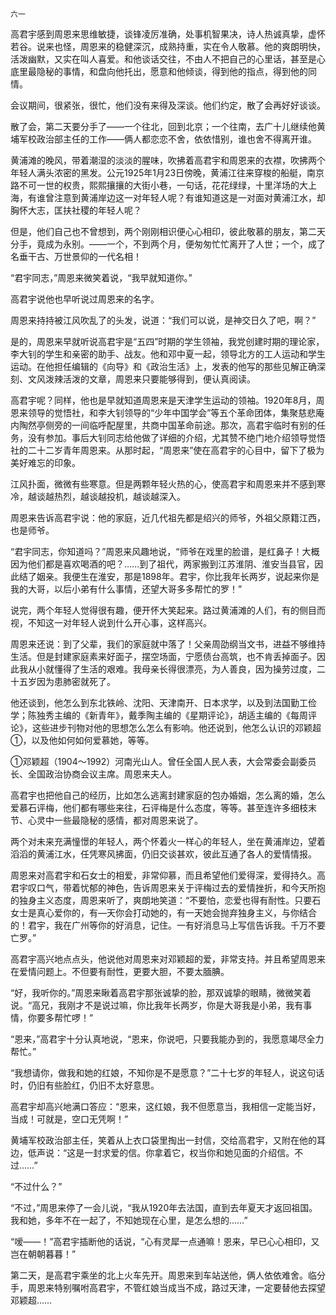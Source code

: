     六一 

   高君宇感到周恩来思维敏捷，谈锋凌厉准确，处事机智果决，诗人热诚真挚，虚怀若谷。说来也怪，周恩来的稳健深沉，成熟持重，实在令人敬慕。他的爽朗明快，活泼幽默，又实在叫人喜爱。和他谈话交往，不由人不把自己的心里话，甚至是心底里最隐秘的事情，和盘向他托出，愿意和他倾谈，得到他的指点，得到他的同情。

   会议期间，很紧张，很忙，他们没有来得及深谈。他们约定，散了会再好好谈谈。

   散了会，第二天要分手了——一个往北，回到北京；一个往南，去广十儿继续他黄埔军校政治部主任的工作——俩人都恋恋不舍，依依惜别，谁也舍不得离开谁。

   黄浦滩的晚风，带着潮湿的淡淡的腥味，吹拂着高君宇和周恩来的衣襟，吹拂两个年轻人满头浓密的黑发。公元1925年1月23日傍晚，黄浦江往来穿梭的船艇，南京路不可一世的权贵，熙熙攘攘的大街小巷，一句话，花花绿绿，十里洋场的大上海，有谁曾注意到黄浦岸边这一对年轻人呢？有谁知道这是一对面对黄浦江水，却胸怀大志，匡扶社稷的年轻人呢？

   但是，他们自己也不曾想到，两个刚刚相识便心心相印，彼此敬慕的朋友，第二天分手，竟成为永别。——一个，不到两个月，便匆匆忙忙离开了人世；一个，成了名垂干古、万世景仰的一代名相！

   “君宇同志，”周恩来微笑着说，“我早就知道你。”

   高君宇说他也早听说过周恩来的名字。

   周恩来持持被江风吹乱了的头发，说道：“我们可以说，是神交日久了吧，啊？”

   是的，周恩来早就听说高君宇是“五四”时期的学生领袖，我党创建时期的理论家，李大钊的学生和亲密的助手、战友。他和邓中夏一起，领导北方的工人运动和学生运动。在他担任编辑的《向导》和《政治生活》上，发表的他写的那些见解正确深刻、文风泼辣活泼的文章，周恩来只要能够得到，便认真阅读。

   高君宇呢？同样，他也是早就知道周恩来是天津学生运动的领袖。1920年8月，周恩来领导的觉悟社，和李大钊领导的“少年中国学会”等五个革命团体，集聚慈悲庵内陶然亭侧旁的一间临呼配屋里，共商中国革命前途。那次，高君宇临时有别的任务，没有参加。事后大钊同志给他做了详细的介绍，尤其赞不绝门地介绍领导觉悟社的二十二岁青年周恩来。从那时起，“周恩来”使在高君宇的心目中，留下了极为美好难忘的印象。

   江风扑面，微微有些寒意。但是两颗年轻火热的心，使高君宇和周恩来并不感到寒冷，越谈越热烈，越谈越投机，越谈越深入。

   周恩来告诉高君宇说：他的家庭，近几代祖先都是绍兴的师爷，外祖父原籍江西，也是师爷。

   “君宇同志，你知道吗？”周恩来风趣地说，“师爷在戏里的脸谱，是红鼻子！大概因为他们都是喜欢喝酒的吧？……到了祖代，两家搬到江苏淮阴、淮安当县官，因此结了姻亲。我便生在淮安，那是1898年。君宇，你比我年长两岁，说起来你是我的大哥，以后小弟有什么事情，还望大哥多多帮忙的罗！”

   说完，两个年轻人觉得很有趣，便开怀大笑起来。路过黄浦滩的人们，有的侧目而视，不知这一对年轻人说到什么开心事，这样高兴。

   周恩来还说：到了父辈，我们的家庭就中落了！父亲周劭纲当文书，进益不够维持生活。但是封建家庭素来好面子，摆空场面，宁愿债台高筑，也不肯丢掉面子。因此我从小就懂得了生活的艰难。我母亲长得很漂亮，为人善良，因为操劳过度，二十五岁因为患肺密就死了。

   他还谈到，他怎么到东北铁岭、沈阳、天津南开、日本求学，以及到法国勤工俭学；陈独秀主编的《新青年》，戴季陶主编的《星期评论》，胡适主编的《每周评论》，这些进步刊物对他的思想怎么怎么有影响。他还说到，他怎么认识的邓颖超①，以及他如何如何爱慕她，等等。

   ①邓颖超（1904～1992）河南光山人。曾任全国人民人表，大会常委会副委员长、全国政治协商会议主席。周恩来夫人。

   高君宇也把他自己的经历，比如怎么逃离封建家庭的包办婚姻，怎么离的婚，怎么爱慕石评梅，他们都有哪些来往，石评梅是什么态度，等等。甚至连许多细枝末节、心灵中一些最隐秘的感情，都对周恩来说了。

   两个对未来充满憧憬的年轻人，两个怀着火一样心的年轻人，坐在黄浦岸边，望着滔滔的黄浦江水，任凭寒风拂面，仍旧交谈甚欢，彼此互通了各人的爱情情报。

   周恩来对高君宇和石女士的相爱，非常仰慕，而且希望他们爱得深，爱得持久。高君宇叹口气，带着忧郁的神色，告诉周恩来关于评梅过去的爱情挫折，和今天所抱的独身主义态度，周恩来听了，爽朗地笑道：“不要怕，恋爱也得有耐性。只要石女士是真心爱你的，有—天你会打动她的，有一天她会抛弃独身主义，与你结合的！君宇，我在广州等你的好消息，记住。一有好消息马上写信告诉我。千万不要亡罗。”

   高君宇高兴地点点头，他说他对周恩来对邓颖超的爱，非常支持。并且希望周恩来在爱情问题上。不但要有耐性，更要大胆，不要太腼腆。

   “好，我听你的。”周恩来瞅着高君宇那张诚挚的脸，那双诚挚的眼睛，微微笑着说。“高兄，我刚才不是说过嘛，你比我年长两岁，你是大哥我是小弟，我有事情，你要多帮忙啰！”

   “恩来，”高君宇十分认真地说，“恩来，你说吧，只要我能办到的，我愿意竭尽全力帮忙。”

   “我想请你，做我和她的红娘，不知你是不是愿意？”二十七岁的年轻人，说这句话时，仍旧有些脸红，仍旧不太好意思。

   高君宇却高兴地满口答应：“恩来，这红娘，我不但愿意当，我相信一定能当好，当成！可就是，空口无凭啊！”

   黄埔军校政治部主任，笑着从上衣口袋里掏出一封信，交给高君宇，又附在他的耳边，低声说：“这是一封求爱的信。你拿着它，权当你和她见面的介绍信。不过……”

   “不过什么？”

   “不过，”周思来停了一会儿说，“我从1920年去法国，直到去年夏天才返回祖国。我和她，多年不在一起了，不知她现在心里，是怎么想的……”

   “嗳——！”高君宇插断他的话说，“心有灵犀一点通嘛！恩来，早已心心相印，又岂在朝朝暮暮！”

   第二天，是高君宇乘坐的北上火车先开。周恩来到车站送他，俩人依依难舍。临分手，周恩来特别嘱咐高君宇，不管红娘当成当不成，路过天津，一定要替他去探望邓颖超……

